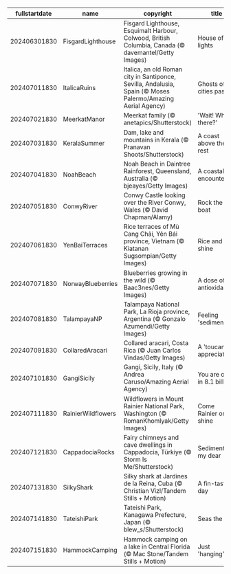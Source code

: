 |fullstartdate|name|copyright|title|image|
|--|--|--|--|--|
202406301830|FisgardLighthouse|Fisgard Lighthouse, Esquimalt Harbour, Colwood, British Columbia, Canada (© davemantel/Getty Images)|House of lights|![](/en-IN/2024/07/202406301830FisgardLighthouse.jpg)|
202407011830|ItalicaRuins|Italica, an old Roman city in Santiponce, Sevilla, Andalusia, Spain (© Moses Palermo/Amazing Aerial Agency)|Ghosts of cities past|![](/en-IN/2024/07/202407011830ItalicaRuins.jpg)|
202407021830|MeerkatManor|Meerkat family (© anetapics/Shutterstock)|'Wait! Who's there?'|![](/en-IN/2024/07/202407021830MeerkatManor.jpg)|
202407031830|KeralaSummer|Dam, lake and mountains in Kerala (© Pranavan Shoots/Shutterstock)|A coast above the rest|![](/en-IN/2024/07/202407031830KeralaSummer.jpg)|
202407041830|NoahBeach|Noah Beach in Daintree Rainforest, Queensland, Australia (© bjeayes/Getty Images)|A coastal encounter|![](/en-IN/2024/07/202407041830NoahBeach.jpg)|
202407051830|ConwyRiver|Conwy Castle looking over the River Conwy, Wales (© David Chapman/Alamy)|Rock the boat|![](/en-IN/2024/07/202407051830ConwyRiver.jpg)|
202407061830|YenBaiTerraces|Rice terraces of Mù Cang Chải, Yên Bái province, Vietnam (© Kiatanan Sugsompian/Getty Images)|Rice and shine|![](/en-IN/2024/07/202407061830YenBaiTerraces.jpg)|
202407071830|NorwayBlueberries|Blueberries growing in the wild (© Baac3nes/Getty Images)|A dose of antioxidants|![](/en-IN/2024/07/202407071830NorwayBlueberries.jpg)|
202407081830|TalampayaNP|Talampaya National Park, La Rioja province, Argentina (© Gonzalo Azumendi/Getty Images)|Feeling 'sedimental'?|![](/en-IN/2024/07/202407081830TalampayaNP.jpg)|
202407091830|CollaredAracari|Collared aracari, Costa Rica (© Juan Carlos Vindas/Getty Images)|A 'toucan' of appreciation|![](/en-IN/2024/07/202407091830CollaredAracari.jpg)|
202407101830|GangiSicily|Gangi, Sicily, Italy (© Andrea Caruso/Amazing Aerial Agency)|You are one in 8.1 billion|![](/en-IN/2024/07/202407101830GangiSicily.jpg)|
202407111830|RainierWildflowers|Wildflowers in Mount Rainier National Park, Washington (© RomanKhomlyak/Getty Images)|Come Rainier or shine|![](/en-IN/2024/07/202407111830RainierWildflowers.jpg)|
202407121830|CappadociaRocks|Fairy chimneys and cave dwellings in Cappadocia, Türkiye (© Storm Is Me/Shutterstock)|Sedimentary, my dear|![](/en-IN/2024/07/202407121830CappadociaRocks.jpg)|
202407131830|SilkyShark|Silky shark at Jardines de la Reina, Cuba (© Christian Vizl/Tandem Stills + Motion)|A fin-tastic day|![](/en-IN/2024/07/202407131830SilkyShark.jpg)|
202407141830|TateishiPark|Tateishi Park, Kanagawa Prefecture, Japan (© blew_s/Shutterstock)|Seas the day|![](/en-IN/2024/07/202407141830TateishiPark.jpg)|
202407151830|HammockCamping|Hammock camping on a lake in Central Florida (© Mac Stone/Tandem Stills + Motion)|Just 'hanging' out|![](/en-IN/2024/07/202407151830HammockCamping.jpg)|
